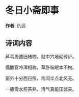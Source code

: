 # 冬日小斋即事

**作者**: 仇远

## 诗词内容

芦苇周遭旧楮糊，就中穴地砌砖炉。

儒酸官冷浑相称，草卧毡眠本不拘。

窗外十分西日照，帘间半点北风无。

一瓶雪水煎茶熟，清气真能压武夫。

